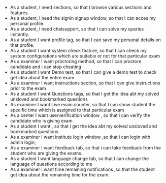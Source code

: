* As a student, I need sections, so that I browse various sections and features.
* As a student, I need the signin signup window, so that I can acces my personal profile.
* As a student, I need chatsupport, so that I can solve my queries instantly.
* As a student I want profile tag, so that I can save my personal details on that profile.
* As a student I want system check feature, so that I can check my system configurations which are suitable or not for that particular exam
* As a examiner I want proctoring method, so that I can proctore candidate and i can stop cheating
* As a student I want Demo test, so that I can give a demo test to check get idea about the entire exam
* As a examiner I want instructions section, so that I can give instructions prior to the exam
* As a student I want Questions tags, so that I get the idea abt my solved unsloved and bookmarked questions
* As examiner I want Live exam counter, so that I can show student the specific time which is assigned to that particular exam
* As a center I want userverification window , so that i can verify the candidate who is giving exam
* As a student I want , so that I get the idea abt my solved unsloved and bookmarked questions
* As a examiner I want institute login window ,so that i can login with admin login;
* As a examiner I want feedback tab, so that i can take feedback from the student who are giving the exams.
* As a student I want language change tab, so that I can change the language of questions according to me
* As a examiner i want time remaining notifications ,so that the student get idea about the remaining time for the exam.

